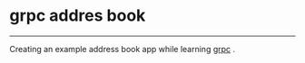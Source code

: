 # grpc addres book    
<hr>

Creating an example address book app while learning [grpc](htps://grpc.io) .
